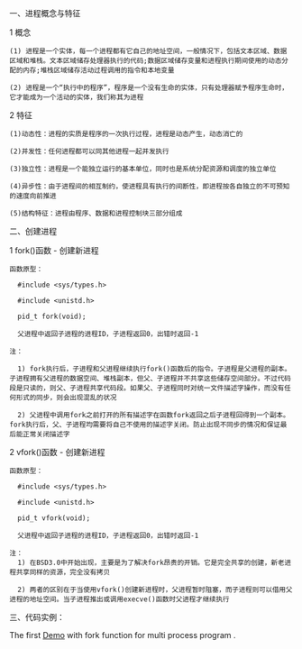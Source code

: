 一、进程概念与特征

  1 概念
  
    (1) 进程是一个实体，每一个进程都有它自己的地址空间，一般情况下，包括文本区域、数据区域和堆栈。文本区域储存处理器执行的代码;数据区域储存变量和进程执行期间使用的动态分配的内存;堆栈区域储存活动过程调用的指令和本地变量
    
    (2) 进程是一个“执行中的程序”，程序是一个没有生命的实体，只有处理器赋予程序生命时，它才能成为一个活动的实体，我们称其为进程
    
  2 特征
  
    (1)动态性：进程的实质是程序的一次执行过程，进程是动态产生，动态消亡的
    
    (2)并发性：任何进程都可以同其他进程一起并发执行
    
    (3)独立性：进程是一个能独立运行的基本单位，同时也是系统分配资源和调度的独立单位
    
    (4)异步性：由于进程间的相互制约，使进程具有执行的间断性，即进程按各自独立的不可预知的速度向前推进
    
    (5)结构特征：进程由程序、数据和进程控制块三部分组成
    
二、创建进程

  1 fork()函数 - 创建新进程
  
    函数原型：
    
      #include <sys/types.h>
      
      #include <unistd.h>
      
      pid_t fork(void);
      
      父进程中返回子进程的进程ID，子进程返回0，出错时返回-1
      
    注：
    
      1) fork执行后，子进程和父进程继续执行fork()函数后的指令。子进程是父进程的副本。子进程拥有父进程的数据空间、堆栈副本，但父、子进程并不共享这些储存空间部分。不过代码段是只读的，则父、子进程共享代码段。如果父、子进程同时对统一文件描述字操作，而没有任何形式的同步，则会出现混乱的状况
      
      2) 父进程中调用fork之前打开的所有描述字在函数fork返回之后子进程回得到一个副本。fork执行后，父、子进程均需要将自己不使用的描述字关闭。防止出现不同步的情况和保证最后能正常关闭描述字
      
  2 vfork()函数 - 创建新进程
  
    函数原型：
    
      #include <sys/types.h>
      
      #include <unistd.h>
      
      pid_t vfork(void);
      
      父进程中返回子进程的进程ID，子进程返回0，出错时返回-1
      
    注：
      1) 在BSD3.0中开始出现，主要是为了解决fork昂贵的开销。它是完全共享的创建，新老进程共享同样的资源，完全没有拷贝
      
      2) 两者的区别在于当使用vfork()创建新进程时，父进程暂时阻塞，而子进程则可以借用父进程的地址空间。当子进程推出或调用execve()函数时父进程才继续执行
      
三、代码实例：

  The first [Demo](demo-first.cpp) with fork function for multi process program .    


